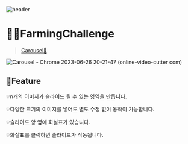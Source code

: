 <br>
<br>

![header](https://capsule-render.vercel.app/api?type=Cylinder&color=0:99a4f6,100:E4E5E4&height=180&section=header&text=RESAT%20FarmingChallenge%20&fontSize=50&)

# 👩‍🌾FarmingChallenge
> [Carousel🎠](https://relaxed-pegasus-da49da.netlify.app/)


![Carousel - Chrome 2023-06-26 20-21-47 (online-video-cutter com)](https://github.com/sm022/RESAT_FarmingChallenge/assets/77651050/9bafbe93-ceb3-4bc5-9073-b45b33c24fb8)


📌Feature
---
💡n개의 이미지가 슬라이드 될 수 있는 영역을 만듭니다.


💡다양한 크기의 이미지를 넣어도 별도 수정 없이 동작이 가능합니다.


💡슬라이드 양 옆에 화살표가 있습니다.


💡화살표를 클릭하면 슬라이드가 작동됩니다.
<br>

